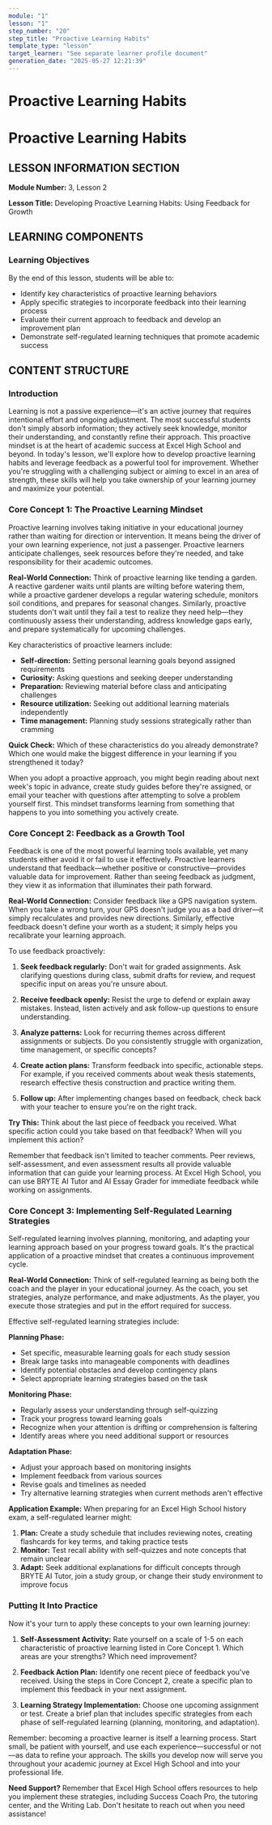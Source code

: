 ```yaml
---
module: "1"
lesson: "1"
step_number: "20"
step_title: "Proactive Learning Habits"
template_type: "lesson"
target_learner: "See separate learner profile document"
generation_date: "2025-05-27 12:21:39"
---
```


# Proactive Learning Habits

# Proactive Learning Habits

## LESSON INFORMATION SECTION

**Module Number:** 3, Lesson 2

**Lesson Title:** Developing Proactive Learning Habits: Using Feedback for Growth

## LEARNING COMPONENTS

### Learning Objectives

By the end of this lesson, students will be able to:

- Identify key characteristics of proactive learning behaviors
- Apply specific strategies to incorporate feedback into their learning process
- Evaluate their current approach to feedback and develop an improvement plan
- Demonstrate self-regulated learning techniques that promote academic success

## CONTENT STRUCTURE

### Introduction

Learning is not a passive experience—it's an active journey that requires intentional effort and ongoing adjustment. The most successful students don't simply absorb information; they actively seek knowledge, monitor their understanding, and constantly refine their approach. This proactive mindset is at the heart of academic success at Excel High School and beyond. In today's lesson, we'll explore how to develop proactive learning habits and leverage feedback as a powerful tool for improvement. Whether you're struggling with a challenging subject or aiming to excel in an area of strength, these skills will help you take ownership of your learning journey and maximize your potential.

### Core Concept 1: The Proactive Learning Mindset

Proactive learning involves taking initiative in your educational journey rather than waiting for direction or intervention. It means being the driver of your own learning experience, not just a passenger. Proactive learners anticipate challenges, seek resources before they're needed, and take responsibility for their academic outcomes.

**Real-World Connection:** Think of proactive learning like tending a garden. A reactive gardener waits until plants are wilting before watering them, while a proactive gardener develops a regular watering schedule, monitors soil conditions, and prepares for seasonal changes. Similarly, proactive students don't wait until they fail a test to realize they need help—they continuously assess their understanding, address knowledge gaps early, and prepare systematically for upcoming challenges.

Key characteristics of proactive learners include:

- **Self-direction:** Setting personal learning goals beyond assigned requirements
- **Curiosity:** Asking questions and seeking deeper understanding
- **Preparation:** Reviewing material before class and anticipating challenges
- **Resource utilization:** Seeking out additional learning materials independently
- **Time management:** Planning study sessions strategically rather than cramming

**Quick Check:** Which of these characteristics do you already demonstrate? Which one would make the biggest difference in your learning if you strengthened it today?

When you adopt a proactive approach, you might begin reading about next week's topic in advance, create study guides before they're assigned, or email your teacher with questions after attempting to solve a problem yourself first. This mindset transforms learning from something that happens to you into something you actively create.

### Core Concept 2: Feedback as a Growth Tool

Feedback is one of the most powerful learning tools available, yet many students either avoid it or fail to use it effectively. Proactive learners understand that feedback—whether positive or constructive—provides valuable data for improvement. Rather than seeing feedback as judgment, they view it as information that illuminates their path forward.

**Real-World Connection:** Consider feedback like a GPS navigation system. When you take a wrong turn, your GPS doesn't judge you as a bad driver—it simply recalculates and provides new directions. Similarly, effective feedback doesn't define your worth as a student; it simply helps you recalibrate your learning approach.

To use feedback proactively:

1. **Seek feedback regularly:** Don't wait for graded assignments. Ask clarifying questions during class, submit drafts for review, and request specific input on areas you're unsure about.

2. **Receive feedback openly:** Resist the urge to defend or explain away mistakes. Instead, listen actively and ask follow-up questions to ensure understanding.

3. **Analyze patterns:** Look for recurring themes across different assignments or subjects. Do you consistently struggle with organization, time management, or specific concepts?

4. **Create action plans:** Transform feedback into specific, actionable steps. For example, if you received comments about weak thesis statements, research effective thesis construction and practice writing them.

5. **Follow up:** After implementing changes based on feedback, check back with your teacher to ensure you're on the right track.

**Try This:** Think about the last piece of feedback you received. What specific action could you take based on that feedback? When will you implement this action?

Remember that feedback isn't limited to teacher comments. Peer reviews, self-assessment, and even assessment results all provide valuable information that can guide your learning process. At Excel High School, you can use BRYTE AI Tutor and AI Essay Grader for immediate feedback while working on assignments.

### Core Concept 3: Implementing Self-Regulated Learning Strategies

Self-regulated learning involves planning, monitoring, and adapting your learning approach based on your progress toward goals. It's the practical application of a proactive mindset that creates a continuous improvement cycle.

**Real-World Connection:** Think of self-regulated learning as being both the coach and the player in your educational journey. As the coach, you set strategies, analyze performance, and make adjustments. As the player, you execute those strategies and put in the effort required for success.

Effective self-regulated learning strategies include:

**Planning Phase:**
- Set specific, measurable learning goals for each study session
- Break large tasks into manageable components with deadlines
- Identify potential obstacles and develop contingency plans
- Select appropriate learning strategies based on the task

**Monitoring Phase:**
- Regularly assess your understanding through self-quizzing
- Track your progress toward learning goals
- Recognize when your attention is drifting or comprehension is faltering
- Identify areas where you need additional support or resources

**Adaptation Phase:**
- Adjust your approach based on monitoring insights
- Implement feedback from various sources
- Revise goals and timelines as needed
- Try alternative learning strategies when current methods aren't effective

**Application Example:** When preparing for an Excel High School history exam, a self-regulated learner might:
1. **Plan:** Create a study schedule that includes reviewing notes, creating flashcards for key terms, and taking practice tests
2. **Monitor:** Test recall ability with self-quizzes and note concepts that remain unclear
3. **Adapt:** Seek additional explanations for difficult concepts through BRYTE AI Tutor, join a study group, or change their study environment to improve focus

### Putting It Into Practice

Now it's your turn to apply these concepts to your own learning journey:

1. **Self-Assessment Activity:** Rate yourself on a scale of 1-5 on each characteristic of proactive learning listed in Core Concept 1. Which areas are your strengths? Which need improvement?

2. **Feedback Action Plan:** Identify one recent piece of feedback you've received. Using the steps in Core Concept 2, create a specific plan to implement this feedback in your next assignment.

3. **Learning Strategy Implementation:** Choose one upcoming assignment or test. Create a brief plan that includes specific strategies from each phase of self-regulated learning (planning, monitoring, and adaptation).

Remember: becoming a proactive learner is itself a learning process. Start small, be patient with yourself, and use each experience—successful or not—as data to refine your approach. The skills you develop now will serve you throughout your academic journey at Excel High School and into your professional life.

**Need Support?** Remember that Excel High School offers resources to help you implement these strategies, including Success Coach Pro, the tutoring center, and the Writing Lab. Don't hesitate to reach out when you need assistance!